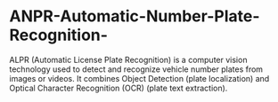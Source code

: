 # ANPR-Automatic-Number-Plate-Recognition-
ALPR (Automatic License Plate Recognition) is a computer vision technology used to detect and recognize vehicle number plates from images or videos. It combines Object Detection (plate localization) and Optical Character Recognition (OCR) (plate text extraction).
